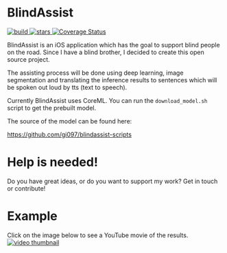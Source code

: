 # BlindAssist

<p>
  <a href="https://travis-ci.org/gi097/blindassist-ios">
    <img src="https://img.shields.io/travis/gi097/blindassist-ios/develop.svg?style=flat-square" alt="build" />
  </a>
  <a href="http://starveller.sigsev.io/gi097/blindassist-ios">
    <img src="http://starveller.sigsev.io/api/repos/gi097/blindassist-ios/badge" alt="stars" />
  </a>
  <a href='https://coveralls.io/github/gi097/blindassist-ios?branch=develop'>
    <img src='https://img.shields.io/coveralls/gi097/blindassist-ios.svg?style=flat-square' alt='Coverage Status' />
  </a>
</p>

BlindAssist is an iOS application which has the goal to support blind people
on the road. Since I have a blind brother, I decided to create this open source
project.

The assisting process will be done using deep learning, image segmentation
and translating the inference results to sentences which will be spoken out loud 
by tts (text to speech).

Currently BlindAssist uses CoreML. You can run the `download_model.sh` script to
get the prebuilt model.

The source of the model can be found here:

https://github.com/gi097/blindassist-scripts

# Help is needed!
Do you have great ideas, or do you want to support my work? Get in touch or contribute!

# Example
Click on the image below to see a YouTube movie of the results.
[![video thumbnail](https://img.youtube.com/vi/eb-ESNV_PEI/0.jpg)](https://youtu.be/eb-ESNV_PEI)
